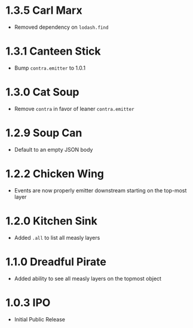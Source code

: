 # 1.3.5 Carl Marx

- Removed dependency on `lodash.find`

# 1.3.1 Canteen Stick

- Bump `contra.emitter` to 1.0.1

# 1.3.0 Cat Soup

- Remove `contra` in favor of leaner `contra.emitter`

# 1.2.9 Soup Can

- Default to an empty JSON body

# 1.2.2 Chicken Wing

- Events are now properly emitter downstream starting on the top-most layer

# 1.2.0 Kitchen Sink

- Added `.all` to list all measly layers

# 1.1.0 Dreadful Pirate

- Added ability to see all measly layers on the topmost object

# 1.0.3 IPO

- Initial Public Release
